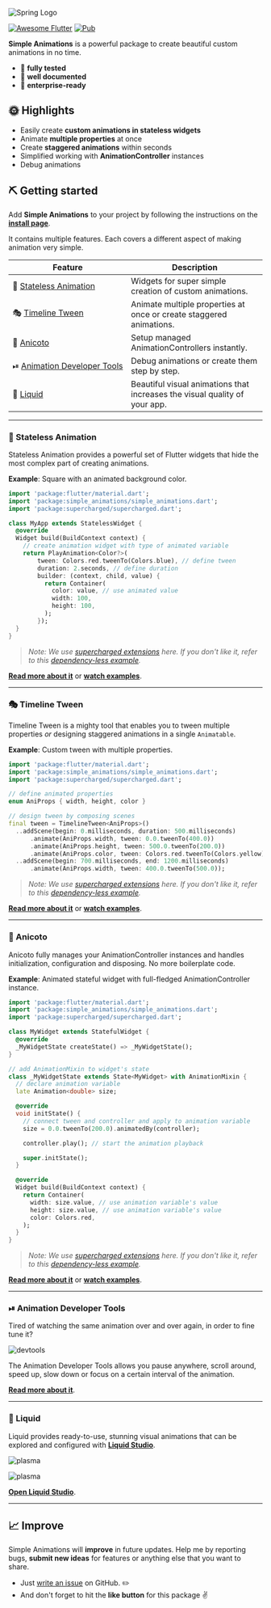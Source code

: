 ![Spring Logo](https://github.com/KaushickSArgekar/spring/blob/master/assets/logo.jpg?raw=true "Spring Logo")

[![Awesome Flutter](https://img.shields.io/badge/Awesome-Flutter-blue.svg?longCache=true&style=flat-square)](https://github.com/Solido/awesome-flutter)
[![Pub](https://img.shields.io/pub/v/simple_animations.svg)](https://pub.dartlang.org/packages/simple_animations)

**Simple Animations** is a powerful package to create beautiful custom animations in no time.

- 💪 **fully tested**
- 📝 **well documented**
- 💼 **enterprise-ready**

## 🌞 Highlights

- Easily create **custom animations in stateless widgets**
- Animate **multiple properties** at once
- Create **staggered animations** within seconds
- Simplified working with **AnimationController** instances
- Debug animations

## ⛏️ Getting started

Add **Simple Animations** to your project by following the instructions on the
**[install page](https://pub.dev/packages/simple_animations/install)**.

It contains multiple features. Each covers a different aspect of making animation very simple.

| Feature                                                                    | Description | 
| -------------------------------------------------------------------------- | -------------------------------------------------------------------------- |
| 🚀&nbsp;[Stateless&nbsp;Animation](#-stateless-animation)                  | Widgets for super simple creation of custom animations.                    |
| 🎭&nbsp;[Timeline Tween](#-timeline-tween)                                 | Animate multiple properties at once or create staggered animations.        |
| 🎥&nbsp;[Anicoto](#-anicoto)                                               | Setup managed AnimationControllers instantly.                              |
| ⏯&nbsp;[Animation&nbsp;Developer&nbsp;Tools](#-animation-developer-tools) | Debug animations or create them step by step.                              |
| 🍹&nbsp;[Liquid](#-liquid)                                                 | Beautiful visual animations that increases the visual quality of your app. |

---

### 🚀 Stateless Animation

Stateless Animation provides a powerful set of Flutter widgets that hide the most complex part of creating animations.

**Example**: Square with an animated background color.

```dart
import 'package:flutter/material.dart';
import 'package:simple_animations/simple_animations.dart';
import 'package:supercharged/supercharged.dart';

class MyApp extends StatelessWidget {
  @override
  Widget build(BuildContext context) {
    // create animation widget with type of animated variable
    return PlayAnimation<Color?>(
        tween: Colors.red.tweenTo(Colors.blue), // define tween
        duration: 2.seconds, // define duration
        builder: (context, child, value) {
          return Container(
            color: value, // use animated value
            width: 100,
            height: 100,
          );
        });
  }
}
```
> *Note: We use [supercharged extensions](https://pub.dev/packages/supercharged) here. If you don't like it, refer to this [dependency-less example](doc/no_supercharged/readme/stateless_animation_ns.dart.md).*

[**Read more about it**](doc/stateless_animation.md) or [**watch examples**](example/stateless_animation.md).

---

### 🎭 Timeline Tween

Timeline Tween is a mighty tool that enables you to tween multiple
properties *or* designing staggered animations in a single `Animatable`.

**Example**: Custom tween with multiple properties.

```dart
import 'package:flutter/material.dart';
import 'package:simple_animations/simple_animations.dart';
import 'package:supercharged/supercharged.dart';

// define animated properties
enum AniProps { width, height, color }

// design tween by composing scenes
final tween = TimelineTween<AniProps>()
  ..addScene(begin: 0.milliseconds, duration: 500.milliseconds)
      .animate(AniProps.width, tween: 0.0.tweenTo(400.0))
      .animate(AniProps.height, tween: 500.0.tweenTo(200.0))
      .animate(AniProps.color, tween: Colors.red.tweenTo(Colors.yellow))
  ..addScene(begin: 700.milliseconds, end: 1200.milliseconds)
      .animate(AniProps.width, tween: 400.0.tweenTo(500.0));
```
> *Note: We use [supercharged extensions](https://pub.dev/packages/supercharged) here. If you don't like it, refer to this [dependency-less example](doc/no_supercharged/readme/timeline_tween_ns.dart.md).*

[**Read more about it**](doc/timeline_tween.md) or [**watch examples**](example/timeline_tween.md).

---

### 🎥 Anicoto

Anicoto fully manages your AnimationController instances and handles initialization, configuration and disposing. No
more boilerplate code.

**Example**: Animated stateful widget with full-fledged AnimationController instance.

```dart
import 'package:flutter/material.dart';
import 'package:simple_animations/simple_animations.dart';
import 'package:supercharged/supercharged.dart';

class MyWidget extends StatefulWidget {
  @override
  _MyWidgetState createState() => _MyWidgetState();
}

// add AnimationMixin to widget's state
class _MyWidgetState extends State<MyWidget> with AnimationMixin {
  // declare animation variable
  late Animation<double> size;

  @override
  void initState() {
    // connect tween and controller and apply to animation variable
    size = 0.0.tweenTo(200.0).animatedBy(controller);

    controller.play(); // start the animation playback

    super.initState();
  }

  @override
  Widget build(BuildContext context) {
    return Container(
      width: size.value, // use animation variable's value
      height: size.value, // use animation variable's value
      color: Colors.red,
    );
  }
}
```
> *Note: We use [supercharged extensions](https://pub.dev/packages/supercharged) here. If you don't like it, refer to this [dependency-less example](doc/no_supercharged/readme/anicoto_ns.dart.md).*

[**Read more about it**](doc/anicoto.md) or [**watch examples**](example/anicoto.md).

---

### ⏯ Animation Developer Tools

Tired of watching the same animation over and over again, in order to fine tune it?

![devtools](https://raw.githubusercontent.com/felixblaschke/simple_animations_documentation_assets/master/v2/devtools.gif)

The Animation Developer Tools allows you pause anywhere, scroll around, speed up, slow down or focus on a certain
interval of the animation.

[**Read more about it**](doc/animation_developer_tools.md).

---

### 🍹 Liquid

Liquid provides ready-to-use, stunning visual animations that can be explored and configured
with **[Liquid Studio](https://felixblaschke.github.io/liquid-studio)**.

![plasma](https://raw.githubusercontent.com/felixblaschke/simple_animations_documentation_assets/master/sa_liquid/studio1.jpg)

![plasma](https://raw.githubusercontent.com/felixblaschke/simple_animations_documentation_assets/master/sa_liquid/plasma2.gif)

**[Open Liquid Studio](https://felixblaschke.github.io/liquid-studio)**.

---

## 📈 Improve

Simple Animations will **improve** in future updates. Help me by reporting bugs, **submit new ideas** for features or
anything else that you want to share.

- Just [write an issue](https://github.com/felixblaschke/simple_animations/issues) on GitHub. ✏️
- And don't forget to hit the **like button** for this package ✌️
